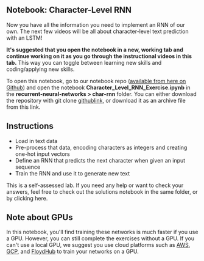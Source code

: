 ## Notebook: Character-Level RNN
Now you have all the information you need to implement an RNN of our own. The next few videos will be all about character-level text prediction with an LSTM!

**It's suggested that you open the notebook in a new, working tab and continue working on it as you go through the instructional videos in this tab.** This way you can toggle between learning new skills and coding/applying new skills.

To open this notebook, go to our notebook repo ([available from here on Github](https://github.com/udacity/deep-learning-v2-pytorch)) and open the notebook **Character_Level_RNN_Exercise.ipynb** in the **recurrent-neural-networks > char-rnn** folder. You can either download the repository with git clone [githublink](https://github.com/udacity/deep-learning-v2-pytorch.git), or download it as an archive file from this link.

## Instructions
* Load in text data
* Pre-process that data, encoding characters as integers and creating one-hot input vectors
* Define an RNN that predicts the next character when given an input sequence
* Train the RNN and use it to generate new text

This is a self-assessed lab. If you need any help or want to check your answers, feel free to check out the solutions notebook in the same folder, or by clicking here.

## Note about GPUs
In this notebook, you'll find training these networks is much faster if you use a GPU. However, you can still complete the exercises without a GPU. If you can't use a local GPU, we suggest you use cloud platforms such as [AWS](https://docs.aws.amazon.com/dlami/latest/devguide/gpu.html), [GCP](https://cloud.google.com/gpu/), and [FloydHub](https://www.floydhub.com/) to train your networks on a GPU.